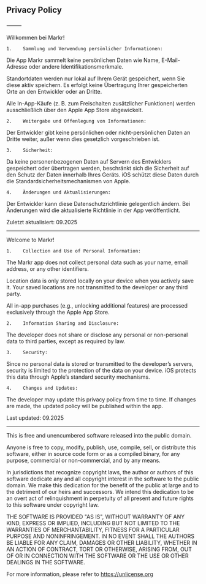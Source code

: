 ## Privacy Policy

⸻

Willkommen bei Markr!

    1.    Sammlung und Verwendung persönlicher Informationen:

Die App Markr sammelt keine persönlichen Daten wie Name, E-Mail-Adresse oder andere Identifikationsmerkmale.

Standortdaten werden nur lokal auf Ihrem Gerät gespeichert, wenn Sie diese aktiv speichern. Es erfolgt keine Übertragung Ihrer gespeicherten Orte an den Entwickler oder an Dritte.

Alle In-App-Käufe (z. B. zum Freischalten zusätzlicher Funktionen) werden ausschließlich über den Apple App Store abgewickelt.

    2.    Weitergabe und Offenlegung von Informationen:

Der Entwickler gibt keine persönlichen oder nicht-persönlichen Daten an Dritte weiter, außer wenn dies gesetzlich vorgeschrieben ist.

    3.    Sicherheit:

Da keine personenbezogenen Daten auf Servern des Entwicklers gespeichert oder übertragen werden, beschränkt sich die Sicherheit auf den Schutz der Daten innerhalb Ihres Geräts. iOS schützt diese Daten durch die Standardsicherheitsmechanismen von Apple.

    4.    Änderungen und Aktualisierungen:

Der Entwickler kann diese Datenschutzrichtlinie gelegentlich ändern. Bei Änderungen wird die aktualisierte Richtlinie in der App veröffentlicht.

Zuletzt aktualisiert: 09.2025

---

Welcome to Markr!

    1.    Collection and Use of Personal Information:

The Markr app does not collect personal data such as your name, email address, or any other identifiers.

Location data is only stored locally on your device when you actively save it. Your saved locations are not transmitted to the developer or any third party.

All in-app purchases (e.g., unlocking additional features) are processed exclusively through the Apple App Store.

    2.    Information Sharing and Disclosure:

The developer does not share or disclose any personal or non-personal data to third parties, except as required by law.

    3.    Security:

Since no personal data is stored or transmitted to the developer’s servers, security is limited to the protection of the data on your device. iOS protects this data through Apple’s standard security mechanisms.

    4.    Changes and Updates:

The developer may update this privacy policy from time to time. If changes are made, the updated policy will be published within the app.

Last updated: 09.2025



---



This is free and unencumbered software released into the public domain.

Anyone is free to copy, modify, publish, use, compile, sell, or
distribute this software, either in source code form or as a compiled
binary, for any purpose, commercial or non-commercial, and by any
means.

In jurisdictions that recognize copyright laws, the author or authors
of this software dedicate any and all copyright interest in the
software to the public domain. We make this dedication for the benefit
of the public at large and to the detriment of our heirs and
successors. We intend this dedication to be an overt act of
relinquishment in perpetuity of all present and future rights to this
software under copyright law.

THE SOFTWARE IS PROVIDED "AS IS", WITHOUT WARRANTY OF ANY KIND,
EXPRESS OR IMPLIED, INCLUDING BUT NOT LIMITED TO THE WARRANTIES OF
MERCHANTABILITY, FITNESS FOR A PARTICULAR PURPOSE AND NONINFRINGEMENT.
IN NO EVENT SHALL THE AUTHORS BE LIABLE FOR ANY CLAIM, DAMAGES OR
OTHER LIABILITY, WHETHER IN AN ACTION OF CONTRACT, TORT OR OTHERWISE,
ARISING FROM, OUT OF OR IN CONNECTION WITH THE SOFTWARE OR THE USE OR
OTHER DEALINGS IN THE SOFTWARE.

For more information, please refer to <https://unlicense.org>
